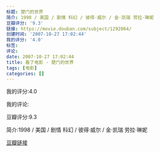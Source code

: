 ```yaml
---
标题: 楚门的世界
简介: 1998 / 美国 / 剧情 科幻 / 彼得·威尔 / 金·凯瑞 劳拉·琳妮
豆瓣评分: '9.3'
链接: https://movie.douban.com/subject/1292064/
创建时间: '2007-10-27 17:02:44'
我的评分: '4.0'
标签:
评论:
date: 2007-10-27 17:02:44
title: 看了电影 - 楚门的世界
tags: [电影]
categories: []
---
```


我的评分:4.0

我的评论:

豆瓣评分:9.3

简介:1998 / 美国 / 剧情 科幻 / 彼得·威尔 / 金·凯瑞 劳拉·琳妮

[豆瓣链接](https://movie.douban.com/subject/1292064/)

